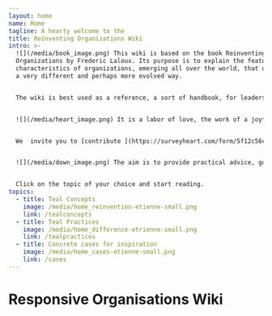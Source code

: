 ```yaml
---
layout: home
name: Home
tagline: A hearty welcome to the
title: Reinventing Organizations Wiki
intro: >-
  ![](/media/book_image.png) This wiki is based on the book Reinventing
  Organizations by Frederic Laloux. Its purpose is to explain the features and
  characteristics of organizations, emerging all over the world, that operate in
  a very different and perhaps more evolved way.


  The wiki is best used as a reference, a sort of handbook, for leaders looking to upgrade specific management practices in their organization.


  ![](/media/heart_image.png) It is a labor of love, the work of a joyful community, dedicated to soulful organizations everywhere coming to life.


  We  invite you to [contribute ](https://surveyheart.com/form/5f12c56c042b2b3696da7a2e)by updating the relevant pages with your own learning and experience.


  ![](/media/down_image.png) The aim is to provide practical advice, guidance, and deep knowledge to all who would like to embrace this new way of working and being.


  Click on the topic of your choice and start reading.
topics:
  - title: Teal Concepts
    image: /media/home_reinvention-etienne-small.png
    link: /tealconcepts
  - title: Teal Practices
    image: /media/home_difference-etrienne-small.png
    link: /tealpractices
  - title: Concrete cases for inspiration
    image: /media/home_cases-etienne-small.png
    link: /cases
---
```


# Responsive Organisations Wiki
